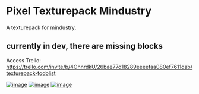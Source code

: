 # Pixel Texturepack Mindustry
A texturepack for mindustry, <h2><b>currently in dev, there are missing blocks</b></h2>

Access Trello:
https://trello.com/invite/b/4OhnrdkU/26bae77d18289eeeefaa080ef7611dab/texturepack-todolist


<a href="https://ibb.co/BqQ23TD"><img src="https://i.ibb.co/t8vpKYf/image.png" alt="image" border="0"></a>
<a href="https://ibb.co/nzDcpCY"><img src="https://i.ibb.co/J5z7ZQG/image.png" alt="image" border="0"></a>
<a href="https://imgbb.com/"><img src="https://i.ibb.co/NYkR3W4/image.png" alt="image" border="0"></a>
